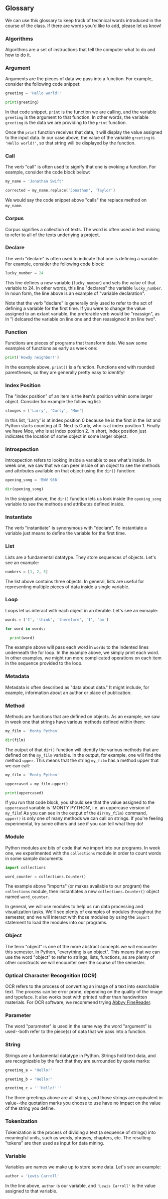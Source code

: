 ## Glossary

We can use this glossary to keep track of technical words introduced in the course of the class. If there are words you'd like to add, please let us know!

### Algorithms

Algorithms are a set of instructions that tell the computer what to do and how to do it.

### Argument

Arguments are the pieces of data we pass into a function. For example, consider the following code snippet:

```python
greeting = 'Hello world!'

print(greeting)
```

In that code snippet, `print` is the function we are calling, and the variable `greeting` is the argument to that function. In other words, the variable `greeting` is the data we are providing to the `print` function.

Once the `print` function receives that data, it will display the value assigned to the input data. In our case above, the value of the variable `greeting` is `'Hello world!'`, so that string will be displayed by the function.

### Call

The verb "call" is often used to signify that one is evoking a function. For example, consider the code block below:

```python
my_name = 'Jonathan Swift'

corrected = my_name.replace('Jonathan', 'Taylor')
```

We would say the code snippet above "calls" the replace method on `my_name`.

### Corpus

Corpus signifies a collection of texts. The word is often used in text mining to refer to all of the texts underlying a project.

### Declare

The verb "declare" is often used to indicate that one is defining a variable. For example, consider the following code block:

```python
lucky_number = 24
```

This line defines a new variable (`lucky_number`) and sets the value of that variable to 24. In other words, this line "declares" the variable `lucky_number`. In noun form, the line above is an example of "variable declaration".

Note that the verb "declare" is generally only used to refer to the act of defining a variable for the first time. If you were to change the value assigned to an extant variable, the preferable verb would be "reassign", as in "I delcared the variable on line one and then reassigned it on line two".

### Function

Functions are pieces of programs that transform data. We saw some examples of functions as early as week one:

```python
print('Howdy neighbor!')
```

In the example above, `print()` is a function. Functions end with rounded parentheses, so they are generally pretty easy to identify!

### Index Position

The "index position" of an item is the item's position within some larger object. Consider for example the following list:

```python
stooges = ['Larry', 'Curly', 'Moe']
```

In this list, 'Larry' is at index position 0 because he is the first in the list and Python starts counting at 0. Next is Curly, who is at index position 1. Finally we have Moe, who is at index position 2. In short, index position just indicates the location of some object in some larger object.

### Introspection

Introspection refers to looking inside a variable to see what's inside. In week one, we saw that we can peer inside of an object to see the methods and attributes available on that object using the `dir()` function:

```python
opening_song = 'BWV 988'

dir(opening_song)
```

In the snippet above, the `dir()` function lets us look inside the `opening_song` variable to see the methods and attributes defined inside.

### Instantiate

The verb "instantiate" is synonymous with "declare". To instantiate a variable just means to define the variable for the first time.

### List

Lists are a fundamental datatype. They store sequences of objects. Let's see an example:

```python
numbers = [1, 2, 3]
```

The list above contains three objects. In general, lists are useful for representing multiple pieces of data inside a single variable.

### Loop

Loops let us interact with each object in an iterable. Let's see an exmaple:

```python
words = ['I', 'think', 'therefore', 'I', 'am']

for word in words:

  print(word)
```

The example above will pass each word in `words` to the indented lines underneath the for loop. In the example above, we simply print each word. In other examples, we might run more complicated operations on each item in the sequence provided to the loop.

### Metadata

Metadata is often described as "data about data." It might include, for example, information about an author or place of publication.

### Method

Methods are functions that are defined on objects. As an example, we saw in week one that strings have various methods defined within them:

```python
my_film = 'Monty Python'

dir(film)
```

The output of that `dir()` function will identify the various methods that are defined on the `my_film` variable. In the output, for example, one will find the method `upper`. This means that the string `my_film` has a method upper that we can call:

```python
my_film = 'Monty Python'

uppercased = my_film.upper()

print(uppercased)
```

If you run that code block, you should see that the value assigned to the `uppercased` variable is 'MONTY PYTHON', i.e. an uppercase version of `my_film`! As you can see in the output of the `dir(my_film)` command, `upper()` is only one of many methods we can call on strings. If you're feeling experimental, try some others and see if you can tell what they do!

### Module

Python modules are bits of code that we import into our programs. In week one, we experimented with the `collections` module in order to count words in some sample documents:

```python
import collections

word_counter = collections.Counter()
```

The example above "imports" (or makes available to our program) the `collections` module, then instantiates a new `collections.Counter()` object named `word_counter`.

In general, we will use modules to help us run data processing and visualization tasks. We'll see plenty of examples of modules throughout the semester, and we will interact with those modules by using the `import` statement to load the modules into our programs.

### Object

The term "object" is one of the more abstract concepts we will encounter this semester. In Python, "everything is an object". This means that we can use the word "object" to refer to strings, lists, functions, as are plenty of other constructs we will encounter over the course of the semester.

### Optical Character Recognition (OCR)

OCR refers to the process of converting an image of a text into searchable text. The process can be error prone, depending on the quality of the image and typeface. It also works best with printed rather than handwritten materials. For OCR software, we recommend trying [Abbyy FineReader](https://pdf.abbyy.com/).

### Parameter

The word "parameter" is used in the same way the word "argument" is used--both refer to the piece(s) of data that we pass into a function.

### String

Strings are a fundamental datatype in Python. Strings hold text data, and are recognizable by the fact that they are surrounded by quote marks:

```python
greeting_a = 'Hello!'

greeting_b = "Hello!"

greeting_c = '''Hello!'''
```

The three greetings above are all strings, and those strings are equivalent in value--the quotation marks you choose to use have no impact on the value of the string you define.

### Tokenization

Tokenization is the process of dividing a text (a sequence of strings) into meaningful units, such as words, phrases, chapters, etc. The resulting "tokens" are then used as input for data mining.

### Variable

Variables are names we make up to store some data. Let's see an example:

```python
author = 'Lewis Carroll'
```

In the line above, `author` is our variable, and `'Lewis Carroll'` is the value assigned to that variable.
